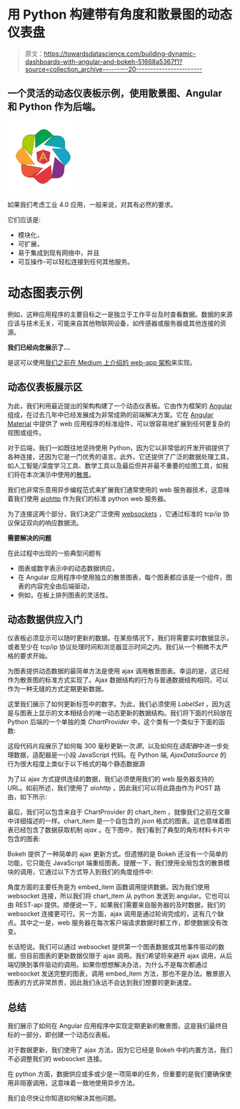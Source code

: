 # 用 Python 构建带有角度和散景图的动态仪表盘

> 原文：<https://towardsdatascience.com/building-dynamic-dashboards-with-angular-and-bokeh-51668a5367f1?source=collection_archive---------20----------------------->

## 一个灵活的动态仪表板示例，使用散景图、Angular 和 Python 作为后端。

![](img/472c4179d21299e3263712d7f6ca15d1.png)

如果我们考虑工业 4.0 应用，一般来说，对其有必然的要求。

它们应该是:

*   模块化，
*   可扩展，
*   易于集成到现有网络中，并且
*   可互操作-可以轻松连接到任何其他服务。

# **动态图表示例**

例如，这种应用程序的主要目标之一是独立于工作平台及时查看数据。数据的来源应该与技术无关，可能来自其他物联网设备，如传感器或服务器或其他连接的资源。

**我们已经向您展示了…**

是这可以使用[我们之前在 Medium 上介绍的 web-app 架构](/angular-and-bokeh-e8acd86e7ab1)来实现。

## **动态仪表板展示区**

为此，我们利用最近提出的架构构建了一个动态仪表板。它由作为框架的 [Angular](https://angular.io/) 组成，在过去几年中已经发展成为非常成熟的前端解决方案。它在 [Angular Material](https://material.angular.io/) 中提供了 web 应用程序的标准组件，可以很容易地扩展到任何更复杂的视图或组件。

对于后端，我们一如既往地坚持使用 Python，因为它以非常低的开发开销提供了各种连接，还因为它是一门优秀的语言。此外，它还提供了广泛的数据处理工具，如人工智能/深度学习工具、数学工具以及最后但并非最不重要的绘图工具，如我们将在本次演示中使用的[散景](https://docs.bokeh.org/en/latest/)。

我们也非常乐意用异步编程范式来扩展我们通常使用的 web 服务器技术，这意味着我们使用 [aiohttp](https://aiohttp.readthedocs.io/en/stable/) 作为我们的标准 python web 服务器。

为了连接这两个部分，我们决定广泛使用 [websockets](https://websockets.readthedocs.io/en/stable/) ，它通过标准的 tcp/ip 协议保证双向的响应数据流。

**需要解决的问题**

在此过程中出现的一些典型问题有

*   图表或数字表示中的动态数据供应，
*   在 Angular 应用程序中使用独立的散景图表，每个图表都应该是一个组件，图表的内容完全由后端驱动，
*   例如，在板上排列图表的灵活性。

## **动态数据供应入门**

仪表板必须显示可以随时更新的数据。在某些情况下，我们将需要实时数据显示，或者至少在 tcp/ip 协议处理时间和浏览器显示时间之内。我们从一个稍微不太严格的要求开始。

为图表提供动态数据的最简单方法是使用 ajax 调用散景图表。幸运的是，这已经作为散景图的标准方式实现了。Ajax 数据结构的行为与普通数据结构相同，可以作为一种无缝的方式定期更新数据。

这里我们展示了如何更新标签中的数字。为此，我们必须使用 *LabelSet* ，因为这是与图表上显示的文本相结合的唯一动态更新的数据结构。我们将下面的代码放在 Python 后端的一个单独的类 *ChartProvider* 中，这个类有一个类似于下面的函数:

这段代码片段展示了如何每 300 毫秒更新一次*源*，以及如何在*适配器*中进一步处理数据，适配器是一小段 JavaScript 代码。在 Python 端, *AjaxDataSource* 的行为很大程度上类似于以下格式的每个静态数据源

为了以 ajax 方式提供连续的数据，我们必须使用我们的 web 服务器支持的 URL。如前所述，我们使用了 *aiohttp* ，因此我们可以将此路由作为 POST 路由，如下所示:

最后，我们可以包含来自于 ChartProvider 的 chart_item ，就像我们之前在文章中详细描述的一样。chart_item 是一个自包含的 *json* 格式的图表。这也意味着图表已经包含了数据获取机制 *ajax* 。在下图中，我们看到了典型的角形材料卡片中包含的图表:

Bokeh 提供了一种简单的 ajax 更新方式。但遗憾的是 Bokeh 还没有一个简单的功能，它只能在 JavaScript 端重绘图表。提醒一下，我们使用全局包含的散景模块的调用，它通过以下方式导入到我们的角度组件中:

角度方面的主要任务是为 embed_item 函数调用提供数据。因为我们使用 websocket 连接，所以我们将 chart_item 从 python 发送到 angular。它也可以由 REST-api 提供。顺便说一下，如果我们需要来自服务器的及时数据，我们的 websocket 连接更可行。另一方面，ajax 调用是通过轮询完成的，这有几个缺点。其中之一是，web 服务器在每次客户端请求数据时都工作，即使数据没有改变。

长话短说。我们可以通过 websocket 提供第一个图表数据或其他事件驱动的数据，但目前图表的更新数据仅限于 ajax 调用。我们希望将来避开 ajax 调用，从后端切换到事件驱动的调用。如果你想想解决办法，为什么不是每次都通过 websocket 发送完整的图表，调用 embed_item 方法，那也不是办法。散景嵌入图表的方式非常昂贵，因此我们永远不会达到我们想要的更新速度。

## **总结**

我们展示了如何在 Angular 应用程序中实现定期更新的散景图，这是我们最终目标的一部分，即创建一个动态仪表板。

对于数据更新，我们使用了 ajax 方法，因为它已经是 Bokeh 中的内置方法，我们不必调整我们的 websocket 连接。

在 python 方面，数据供应或多或少是一项简单的任务，但重要的是我们要确保使用非阻塞调用，这意味着一致地使用异步方法。

我们会尽快让你知道如何解决其他问题。